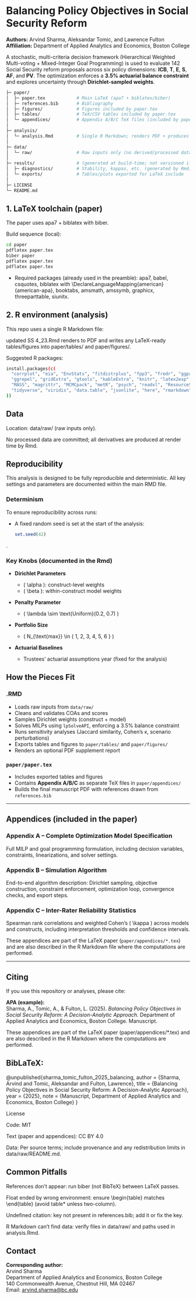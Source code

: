 # Balancing Policy Objectives in Social Security Reform

**Authors:** Arvind Sharma, Aleksandar Tomic, and Lawrence Fulton  
**Affiliation:** Department of Applied Analytics and Economics, Boston College

A stochastic, multi-criteria decision framework (Hierarchical Weighted Multi-voting + Mixed-Integer Goal Programming) is used to evaluate 142 Social Security reform proposals across six policy dimensions: **ICB**, **T**, **E**, **S**, **AF**, and **PV**. The optimization enforces a **3.5% actuarial balance constraint** and explores uncertainty through **Dirichlet-sampled weights**.

```bash
├─ paper/
│  ├─ paper.tex            # Main LaTeX (apa7 + biblatex/biber)
│  ├─ references.bib       # Bibliography
│  ├─ figures/             # Figures included by paper.tex
│  ├─ tables/              # TeX/CSV tables included by paper.tex
│  └─ appendices/          # Appendix A/B/C TeX files (included by paper.tex)
│
├─ analysis/
│  └─ analysis.Rmd         # Single R Markdown; renders PDF + produces analysis artifacts
│
├─ data/
│  └─ raw/                 # Raw inputs only (no derived/processed data committed)
│
├─ results/                # (generated at build-time; not versioned if large)
│  ├─ diagnostics/         # Stability, kappas, etc. (generated by Rmd)
│  └─ exports/             # Tables/plots exported for LaTeX include
│
├─ LICENSE
└─ README.md
```
## 1. LaTeX toolchain (paper)

The paper uses apa7 + biblatex with biber.

Build sequence (local):
```bash
cd paper
pdflatex paper.tex
biber paper
pdflatex paper.tex
pdflatex paper.tex
```

* Required packages (already used in the preamble):
apa7, babel, csquotes, biblatex with \DeclareLanguageMapping{american}{american-apa}, booktabs, amsmath, amssymb, graphicx, threeparttable, siunitx.

## 2.  R environment (analysis)

This repo uses a single R Markdown file:

updated SS 4_23.Rmd renders to PDF and writes any LaTeX-ready tables/figures into paper/tables/ and paper/figures/.

Suggested R packages:
```bash
install.packages(c(
  "corrplot", "eia", "EnvStats", "fitdistrplus", "fpp3", "fredr", "ggpattern",
  "ggrepel", "gridExtra", "gtools", "kableExtra", "knitr", "latex2exp", "lpSolveAPI",
  "MASS", "magrittr", "MCMCpack", "metR", "psych", "readxl", "ResourceSelection",
  "tidyverse", "viridis", "data.table", "jsonlite", "here", "rmarkdown"
))
```

## Data

Location: data/raw/ (raw inputs only).

No processed data are committed; all derivatives are produced at render time by Rmd.

## Reproducibility

This analysis is designed to be fully reproducible and deterministic. All key settings and parameters are documented within the main RMD file.

### Determinism

To ensure reproducibility across runs:

- A fixed random seed is set at the start of the analysis:
  
  ```r
  set.seed(42)
.

### Key Knobs (documented in the Rmd)

- **Dirichlet Parameters**  
  - \( \alpha \): construct-level weights  
  - \( \beta \): within-construct model weights

- **Penalty Parameter**  
  - \( \lambda \sim \text{Uniform}(0.2, 0.7) \)

- **Portfolio Size**  
  - \( N_{\text{max}} \in \{ 1, 2, 3, 4, 5, 6 \} \)

- **Actuarial Baselines**  
  - Trustees’ actuarial assumptions year (fixed for the analysis)

## How the Pieces Fit

### .RMD

- Loads raw inputs from `data/raw/`  
- Cleans and validates COAs and scores  
- Samples Dirichlet weights (construct + model)  
- Solves MILPs using `lpSolveAPI`, enforcing a 3.5% balance constraint  
- Runs sensitivity analyses (Jaccard similarity, Cohen’s κ, scenario perturbations)  
- Exports tables and figures to `paper/tables/` and `paper/figures/`  
- Renders an optional PDF supplement report

### `paper/paper.tex`

- Includes exported tables and figures  
- Contains **Appendix A/B/C** as separate TeX files in `paper/appendices/`  
- Builds the final manuscript PDF with references drawn from `references.bib`

---

## Appendices (included in the paper)

### Appendix A – Complete Optimization Model Specification
Full MILP and goal programming formulation, including decision variables, constraints, linearizations, and solver settings.

### Appendix B – Simulation Algorithm
End-to-end algorithm description: Dirichlet sampling, objective construction, constraint enforcement, optimization loop, convergence checks, and export steps.

### Appendix C – Inter-Rater Reliability Statistics
Spearman rank correlations and weighted Cohen’s \( \kappa \) across models and constructs, including interpretation thresholds and confidence intervals.

These appendices are part of the LaTeX paper (`paper/appendices/*.tex`) and are also described in the R Markdown file where the computations are performed.

---

## Citing

If you use this repository or analyses, please cite:

**APA (example):**  
Sharma, A., Tomic, A., & Fulton, L. (2025). *Balancing Policy Objectives in Social Security Reform: A Decision-Analytic Approach.* Department of Applied Analytics and Economics, Boston College. Manuscript.

These appendices are part of the LaTeX paper (paper/appendices/*.tex) and are also described in the R Markdown where the computations are performed.

## BibLaTeX:

@unpublished{sharma_tomic_fulton_2025_balancing,
  author = {Sharma, Arvind and Tomic, Aleksandar and Fulton, Lawrence},
  title  = {Balancing Policy Objectives in Social Security Reform: A Decision-Analytic Approach},
  year   = {2025},
  note   = {Manuscript, Department of Applied Analytics and Economics, Boston College}
}

License

Code: MIT

Text (paper and appendices): CC BY 4.0

Data: Per source terms; include provenance and any redistribution limits in data/raw/README.md.

## Common Pitfalls

References don’t appear: run biber (not BibTeX) between LaTeX passes.

Float ended by wrong environment: ensure \begin{table} matches \end{table} (avoid table* unless two-column).

Undefined citation: key not present in references.bib; add it or fix the key.

R Markdown can’t find data: verify files in data/raw/ and paths used in analysis.Rmd.

## Contact

**Corresponding author:**  
Arvind Sharma  
Department of Applied Analytics and Economics, Boston College  
140 Commonwealth Avenue, Chestnut Hill, MA 02467  
Email: [arvind.sharma@bc.edu](mailto:arvind.sharma@bc.edu)

